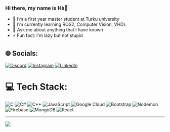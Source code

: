 ### Hi there, my name is Hà👋

- 🔭 I’m a first year master student at Turku university
- 🌱 I’m currently learning ROS2, Computer Vision, VHDL
- 💬 Ask me about anything that I have known
- ⚡ Fun fact: I'm lazy but not stupid


## 🌐 Socials:
[![Discord](https://img.shields.io/badge/Discord-%237289DA.svg?logo=discord&logoColor=white)](https://discord.gg/https://discordapp.com/users/472454551799201794) [![Instagram](https://img.shields.io/badge/Instagram-%23E4405F.svg?logo=Instagram&logoColor=white)](https://instagram.com/hado.lion) [![LinkedIn](https://img.shields.io/badge/LinkedIn-%230077B5.svg?logo=linkedin&logoColor=white)](https:/www.linkedin.com/in/hakhanhdo/) 

# 💻 Tech Stack:
![C](https://img.shields.io/badge/c-%2300599C.svg?style=for-the-badge&logo=c&logoColor=white) ![C#](https://img.shields.io/badge/c%23-%23239120.svg?style=for-the-badge&logo=csharp&logoColor=white) ![C++](https://img.shields.io/badge/c++-%2300599C.svg?style=for-the-badge&logo=c%2B%2B&logoColor=white) ![JavaScript](https://img.shields.io/badge/javascript-%23323330.svg?style=for-the-badge&logo=javascript&logoColor=%23F7DF1E) ![Google Cloud](https://img.shields.io/badge/GoogleCloud-%234285F4.svg?style=for-the-badge&logo=google-cloud&logoColor=white) ![Bootstrap](https://img.shields.io/badge/bootstrap-%238511FA.svg?style=for-the-badge&logo=bootstrap&logoColor=white) ![Nodemon](https://img.shields.io/badge/NODEMON-%23323330.svg?style=for-the-badge&logo=nodemon&logoColor=%BBDEAD) ![Firebase](https://img.shields.io/badge/Firebase-039BE5?style=for-the-badge&logo=Firebase&logoColor=white) ![MongoDB](https://img.shields.io/badge/MongoDB-%234ea94b.svg?style=for-the-badge&logo=mongodb&logoColor=white) ![React](https://img.shields.io/badge/react-%2320232a.svg?style=for-the-badge&logo=react&logoColor=%2361DAFB) 

---
[![](https://visitcount.itsvg.in/api?id=khanhhado1208&icon=0&color=0)](https://visitcount.itsvg.in)

<!-- Proudly created with GPRM ( https://gprm.itsvg.in ) -->

